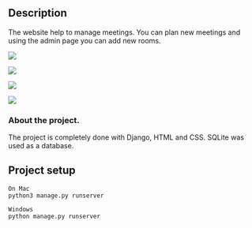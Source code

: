<h1 align="center"MEETING PLANER</h1>

## Description
<p align="center">

The website help to manage meetings. You can plan new meetings and using the admin page you can add new rooms.
<p align="center">

![](screenshots/welcome-screenshot.png)
  
![](screenshots/create-room.png)

![](screenshots/Roomlists.png)

![](screenshots/room-exmpl.png)
</p>

### About the project.
The project is completely done with Django, HTML and CSS. SQLite was used as a database.

## Project setup

```
On Mac
python3 manage.py runserver

Windows
python manage.py runserver
```

